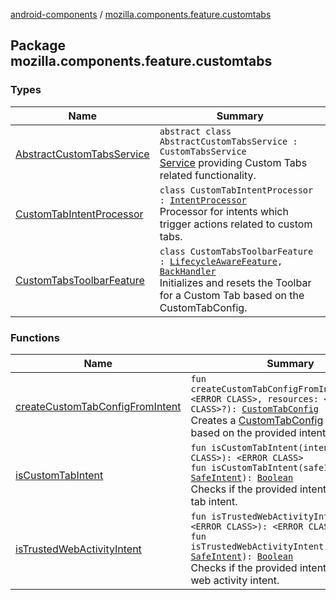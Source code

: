 [android-components](../index.md) / [mozilla.components.feature.customtabs](./index.md)

## Package mozilla.components.feature.customtabs

### Types

| Name | Summary |
|---|---|
| [AbstractCustomTabsService](-abstract-custom-tabs-service/index.md) | `abstract class AbstractCustomTabsService : CustomTabsService`<br>[Service](#) providing Custom Tabs related functionality. |
| [CustomTabIntentProcessor](-custom-tab-intent-processor/index.md) | `class CustomTabIntentProcessor : `[`IntentProcessor`](../mozilla.components.feature.intent.processing/-intent-processor/index.md)<br>Processor for intents which trigger actions related to custom tabs. |
| [CustomTabsToolbarFeature](-custom-tabs-toolbar-feature/index.md) | `class CustomTabsToolbarFeature : `[`LifecycleAwareFeature`](../mozilla.components.support.base.feature/-lifecycle-aware-feature/index.md)`, `[`BackHandler`](../mozilla.components.support.base.feature/-back-handler/index.md)<br>Initializes and resets the Toolbar for a Custom Tab based on the CustomTabConfig. |

### Functions

| Name | Summary |
|---|---|
| [createCustomTabConfigFromIntent](create-custom-tab-config-from-intent.md) | `fun createCustomTabConfigFromIntent(intent: <ERROR CLASS>, resources: <ERROR CLASS>?): `[`CustomTabConfig`](../mozilla.components.browser.state.state/-custom-tab-config/index.md)<br>Creates a [CustomTabConfig](../mozilla.components.browser.state.state/-custom-tab-config/index.md) instance based on the provided intent. |
| [isCustomTabIntent](is-custom-tab-intent.md) | `fun isCustomTabIntent(intent: <ERROR CLASS>): <ERROR CLASS>`<br>`fun isCustomTabIntent(safeIntent: `[`SafeIntent`](../mozilla.components.support.utils/-safe-intent/index.md)`): `[`Boolean`](https://kotlinlang.org/api/latest/jvm/stdlib/kotlin/-boolean/index.html)<br>Checks if the provided intent is a custom tab intent. |
| [isTrustedWebActivityIntent](is-trusted-web-activity-intent.md) | `fun isTrustedWebActivityIntent(intent: <ERROR CLASS>): <ERROR CLASS>`<br>`fun isTrustedWebActivityIntent(safeIntent: `[`SafeIntent`](../mozilla.components.support.utils/-safe-intent/index.md)`): `[`Boolean`](https://kotlinlang.org/api/latest/jvm/stdlib/kotlin/-boolean/index.html)<br>Checks if the provided intent is a trusted web activity intent. |
